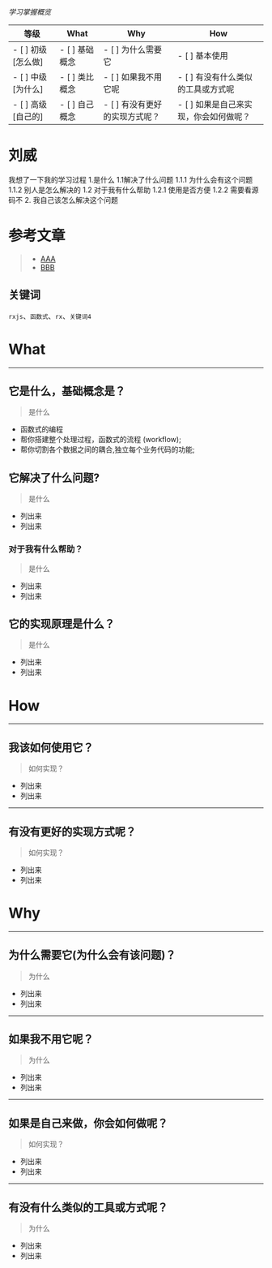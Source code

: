 *学习掌握概览*

等级 | What        | Why                   | How
---|---     | ---                   | ---
- [ ] 初级 [怎么做] | - [ ] 基础概念 | - [ ] 为什么需要它             | - [ ] 基本使用
- [ ] 中级 [为什么] | - [ ] 类比概念 | - [ ] 如果我不用它呢           | - [ ] 有没有什么类似的工具或方式呢
- [ ] 高级 [自己的] | - [ ] 自己概念 | - [ ] 有没有更好的实现方式呢？ | - [ ] 如果是自己来实现，你会如何做呢？

# 刘威
我想了一下我的学习过程
1.是什么
  1.1解决了什么问题
      1.1.1 为什么会有这个问题
      1.1.2 别人是怎么解决的
  1.2 对于我有什么帮助
       1.2.1 使用是否方便
       1.2.2 需要看源码不
2. 我自己该怎么解决这个问题

# 参考文章
> * [AAA](www.baidu.com)
> * [BBB](www.baidu.com)

## 关键词
`rxjs`、`函数式`、`rx`、`关键词4`

# What

---
## 它是什么，基础概念是？
> 是什么

* 函数式的编程
* 帮你搭建整个处理过程，函数式的流程 (workflow);
* 帮你切割各个数据之间的耦合,独立每个业务代码的功能;

## 它解决了什么问题?

> 是什么
* 列出来
* 列出来


### 对于我有什么帮助？
> 是什么

* 列出来
* 列出来


## 它的实现原理是什么？

> 是什么

* 列出来
* 列出来




# How

---
## 我该如何使用它？
> 如何实现？

* 列出来
* 列出来

---
## 有没有更好的实现方式呢？
> 如何实现？

* 列出来
* 列出来





# Why
---
## 为什么需要它(为什么会有该问题)？ 
> 为什么

* 列出来
* 列出来

---
## 如果我不用它呢？
> 为什么

* 列出来
* 列出来


---
## 如果是自己来做，你会如何做呢？
> 如何实现？

* 列出来
* 列出来


---
## 有没有什么类似的工具或方式呢？
> 为什么

* 列出来
* 列出来






